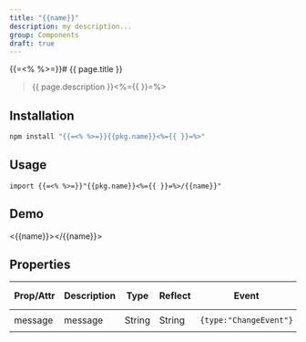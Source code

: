 ```yaml
---
title: "{{name}}"
description: my description...
group: Components
draft: true
---
```


{{=<% %>=}}# {{ page.title }}

> {{ page.description }}<%={{ }}=%>

## Installation

```bash
npm install "{{=<% %>=}}{{pkg.name}}<%={{ }}=%>"
```

## Usage

```
import {{=<% %>=}}"{{pkg.name}}<%={{ }}=%>/{{name}}"
```

## Demo

<{{name}}></{{name}}>

## Properties

| Prop/Attr | Description | Type   | Reflect | Event                  | Default Value |
| --------- | ----------- | ------ | ------- | ---------------------- | ------------- |
| message   | message     | String | String  | `{type:"ChangeEvent"}` | `"{{name}}"`  |

<script type="module" src="{{name}}.js"><script>
